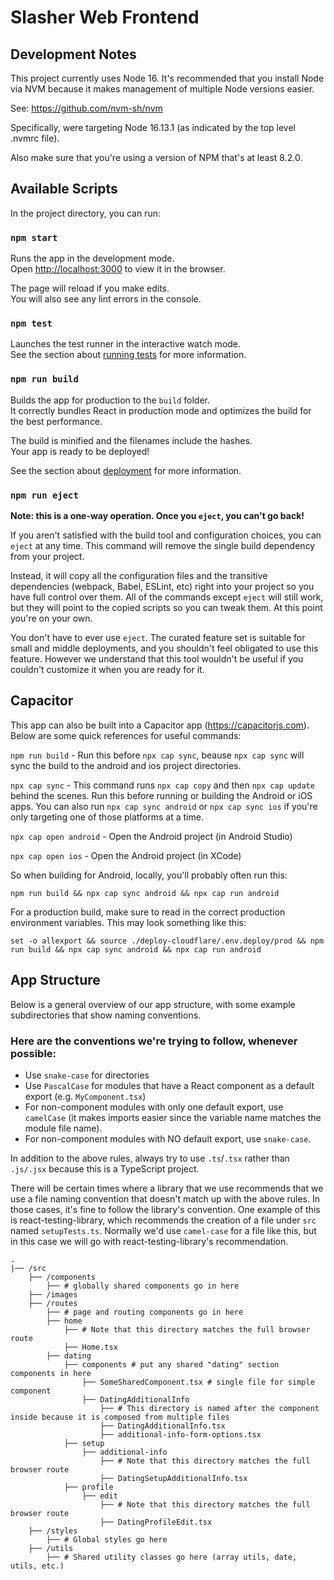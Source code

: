 # Slasher Web Frontend

## Development Notes

This project currently uses Node 16.  It's recommended that you install Node via NVM because it makes management of multiple Node versions easier.

See: https://github.com/nvm-sh/nvm

Specifically, were targeting Node 16.13.1 (as indicated by the top level .nvmrc file).

Also make sure that you're using a version of NPM that's at least 8.2.0.

## Available Scripts

In the project directory, you can run:

### `npm start`

Runs the app in the development mode.\
Open [http://localhost:3000](http://localhost:3000) to view it in the browser.

The page will reload if you make edits.\
You will also see any lint errors in the console.

### `npm test`

Launches the test runner in the interactive watch mode.\
See the section about [running tests](https://facebook.github.io/create-react-app/docs/running-tests) for more information.

### `npm run build`

Builds the app for production to the `build` folder.\
It correctly bundles React in production mode and optimizes the build for the best performance.

The build is minified and the filenames include the hashes.\
Your app is ready to be deployed!

See the section about [deployment](https://facebook.github.io/create-react-app/docs/deployment) for more information.

### `npm run eject`

**Note: this is a one-way operation. Once you `eject`, you can't go back!**

If you aren't satisfied with the build tool and configuration choices, you can `eject` at any time. This command will remove the single build dependency from your project.

Instead, it will copy all the configuration files and the transitive dependencies (webpack, Babel, ESLint, etc) right into your project so you have full control over them. All of the commands except `eject` will still work, but they will point to the copied scripts so you can tweak them. At this point you're on your own.

You don't have to ever use `eject`. The curated feature set is suitable for small and middle deployments, and you shouldn't feel obligated to use this feature. However we understand that this tool wouldn't be useful if you couldn't customize it when you are ready for it.

## Capacitor

This app can also be built into a Capacitor app (https://capacitorjs.com).  Below are some quick references for useful commands:

`npm run build` - Run this before `npx cap sync`, beause `npx cap sync` will sync the build to the android and ios project directories.

`npx cap sync` - This command runs `npx cap copy` and then `npx cap update` behind the scenes.  Run this before running or building the Android or iOS apps.  You can also run `npx cap sync android` or `npx cap sync ios` if you're only targeting one of those platforms at a time.

`npx cap open android` - Open the Android project (in Android Studio)

`npx cap open ios` - Open the Android project (in XCode)

So when building for Android, locally, you'll probably often run this:

`npm run build && npx cap sync android && npx cap run android`

For a production build, make sure to read in the correct production environment variables.  This may look something like this:

`set -o allexport && source ./deploy-cloudflare/.env.deploy/prod && npm run build && npx cap sync android && npx cap run android`

## App Structure

Below is a general overview of our app structure, with some example subdirectories that show naming conventions.

### Here are the conventions we're trying to follow, whenever possible:
- Use `snake-case` for directories
- Use `PascalCase` for modules that have a React component as a default export (e.g. `MyComponent.tsx`)
- For non-component modules with only one default export, use `camelCase` (it makes imports easier since the variable name matches the module file name).
- For non-component modules with NO default export, use `snake-case`.

In addition to the above rules, always try to use `.ts`/`.tsx` rather than `.js/.jsx` because this is a TypeScript project.

There will be certain times where a library that we use recommends that we use a file naming convention that doesn't match up with the above rules.  In those cases, it's fine to follow the library's convention.  One example of this is react-testing-library, which recommends the creation of a file under `src` named `setupTests.ts`.  Normally we'd use `camel-case` for a file like this, but in this case we will go with react-testing-library's recommendation.

```
.
|── /src
    ├── /components
        ├── # globally shared components go in here
    ├── /images
    ├── /routes
        ├── # page and routing components go in here
        ├── home
            ├── # Note that this directory matches the full browser route
            ├── Home.tsx
        ├── dating
            ├── components # put any shared "dating" section components in here
                ├── SomeSharedComponent.tsx # single file for simple component
                ├── DatingAdditionalInfo
                    ├── # This directory is named after the component inside because it is composed from multiple files
                    ├── DatingAdditionalInfo.tsx
                    ├── additional-info-form-options.tsx
            ├── setup
                ├── additional-info
                    ├── # Note that this directory matches the full browser route
                    ├── DatingSetupAdditionalInfo.tsx
            ├── profile
                ├── edit
                    ├── # Note that this directory matches the full browser route
                    ├── DatingProfileEdit.tsx
    ├── /styles
        ├── # Global styles go here
    ├── /utils
        ├── # Shared utility classes go here (array utils, date, utils, etc.)
```

